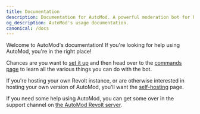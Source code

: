```yaml
---
title: Documentation
description: Documentation for AutoMod. A powerful moderation bot for Revolt chat. Features automatic content filtering, spam protection, and comprehensive moderation tools. Easy to set up and configure.
og_description: AutoMod's usage documentation.
canonical: /docs
---
```


Welcome to AutoMod's documentation! If you're looking for help using AutoMod, you're in the right place!

Chances are you want to [set it up](/docs/setup) and then head over to the [commands page](/docs/commands) to learn all the various things you can do with the bot.

If you're hosting your own Revolt instance, or are otherwise interested in hosting your own version of AutoMod, you'll want the [self-hosting](/docs/self-hosting) page.

If you need some help using AutoMod, you can get some over in the support channel on [the AutoMod Revolt server](https://rvlt.gg/automod).
